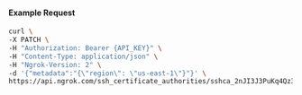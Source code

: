 <!-- Code generated for API Clients. DO NOT EDIT. -->

#### Example Request

```bash
curl \
-X PATCH \
-H "Authorization: Bearer {API_KEY}" \
-H "Content-Type: application/json" \
-H "Ngrok-Version: 2" \
-d '{"metadata":"{\"region\": \"us-east-1\"}"}' \
https://api.ngrok.com/ssh_certificate_authorities/sshca_2nJI3J3PuKq4Qz3TGgSqqUgvnQ5
```
